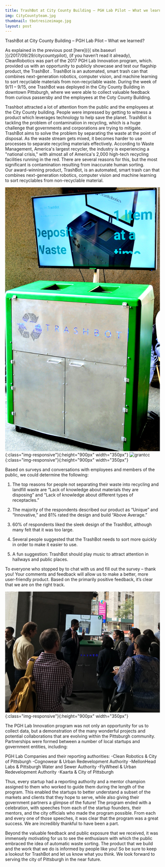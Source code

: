 ```yaml
---
title: TrashBot at City County Building – PGH Lab Pilot – What we learned?
img: CityCountyteam.jpg
thumbnail: tbotresizeimage.jpg
layout: post
---
```

TrashBot at City County Building – PGH Lab Pilot – What we learned?

As explained in the previous post [here]({{ site.baseurl }}/2017/09/29/citycountypilot), (if you haven’t read it already), CleanRobotics was part of the 2017 PGH Lab Innovation program, which. provided us with an opportunity to publicly showcase and test our flagship product, the TrashBot . TrashBot is an automated, smart trash can that combines next-generation robotics, computer vision, and machine learning to sort recyclable materials from non-recyclable waste. During the week of 9/11 – 9/15, one TrashBot was deployed in the City County Building in downtown Pittsburgh, where we were able to collect valuable feedback from curious passersby and the employees at the Coty County Building.
 
Trashbot attracted a lot of attention from the public and the employees at the City County building. People were impressed by getting to witness a product which leverages technology to help save the planet. TrashBot is tackling the problem of contamination in recycling, which is a huge challenge that governments and corporations are trying to mitigate. TrashBot aims to solve the problem by separating the waste at the point of disposal. As the waste stream gets mixed, it becomes harder to use processes to separate recycling materials effectively. According to Waste Management, America's largest recycler, the industry is experiencing a "national crisis," with almost all of America's 2,000 high-tech recycling facilities running in the red.  There are several reasons for this, but the most significant is contamination resulting from inaccurate human sorting.   
Our award-winning product, TrashBot, is an automated, smart trash can that combines next-generation robotics, computer vision and machine learning to sort recyclables from non-recyclable material.

![TrashbotV2](/img/posts/TrashbotV2.jpg){:class="img-responsive"}{:height="900px" width="350px"}   ![grantcc](/img/posts/grantcc.jpg){:class="img-responsive"}{:height="900px" width="350px"}

Based on surveys and conversations with employees and members of the public, we could determine the following:

1. The top reasons for people not separating their waste into recycling and landfill waste are “Lack of knowledge about materials they are disposing” and “Lack of knowledge about different types of receptacles.”

2. The majority of the respondents described our product as “Unique” and “Innovative,” and 81% rated the design and build “Above Average.”

3. 60% of respondents liked the sleek design of the TrashBot, although many felt that it was too large. 

4. Several people suggested that the TrashBot needs to sort more quickly in order to make it easier to use.

5. A fun suggestion: TrashBot should play music to attract attention in hallways and public places.  

To everyone who stopped by to chat with us and fill out the survey – thank you! Your comments and feedback will allow us to make a better, more user-friendly product. Based on the primarily positive feedback, it’s clear that we are on the right track.

![jaytalking](/img/posts/jaytalking.JPG){:class="img-responsive"}{:height="900px" width="350px"}



The PGH Lab Innovation program was not only an opportunity for us to collect data, but a demonstration of the many wonderful projects and potential collaborations that are evolving within the Pittsburgh community. Partnerships were formed between a number of local startups and government entities, including:

PGH Lab Companies and their reporting authorities:
-Clean Robotics & City of Pittsburgh
-Cognowear & Urban Redevelopment Authority
-MellonHead Labs & Pittsburgh Water and Sewer Authority
-FlyWheel & Urban Redevelopment Authority
-Kaarta & City of Pittsburgh

Thus, every startup had a reporting authority and a mentor champion assigned to them who worked to guide them during the length of the program. This enabled the startups to better understand a subset of the markets and clients that they hope to serve, while also giving their government partners a glimpse of the future! The program ended with a celebration, with speeches from each of the startup founders, their mentors, and the city officials who made the program possible.  From each and every one of those speeches, it was clear that the program was a great success. We are incredibly thankful to have been a part. 

Beyond the valuable feedback and public exposure that we received, it was immensely motivating for us to see the enthusiasm with which the public embraced the idea of automatic waste sorting. The product that we build and the work that we do is informed by people like you! So be sure to keep a lookout for TrashBot and let us know what you think. We look forward to serving the city of Pittsburgh in the near future.
